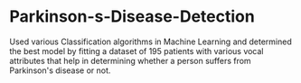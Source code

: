 # Parkinson-s-Disease-Detection
Used various Classification algorithms in Machine Learning and determined the best model by fitting a dataset of 195 patients with various vocal attributes that help in determining whether a person suffers from Parkinson's disease or not.
